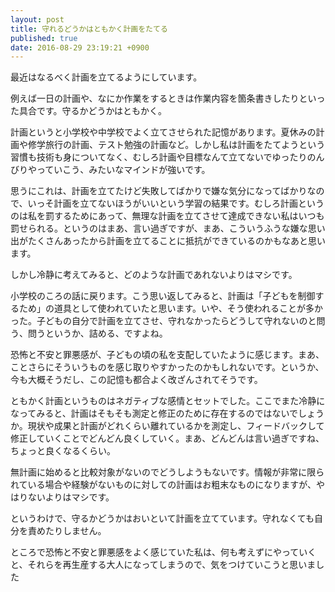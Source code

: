 ```yaml
---
layout: post
title: 守れるどうかはともかく計画をたてる
published: true
date: 2016-08-29 23:19:21 +0900
---
```

最近はなるべく計画を立てるようにしています。

例えば一日の計画や、なにか作業をするときは作業内容を箇条書きしたりといった具合です。守るかどうかはともかく。

計画というと小学校や中学校でよく立てさせられた記憶があります。夏休みの計画や修学旅行の計画、テスト勉強の計画など。しかし私は計画をたてようという習慣も技術も身についてなく、むしろ計画や目標なんて立てないでゆったりのんびりやっていこう、みたいなマインドが強いです。

思うにこれは、計画を立てたけど失敗してばかりで嫌な気分になってばかりなので、いっそ計画を立てないほうがいいという学習の結果です。むしろ計画というのは私を罰するためにあって、無理な計画を立てさせて達成できない私はいつも罰せられる。というのはまあ、言い過ぎですが、まあ、こういうふうな嫌な思い出がたくさんあったから計画を立てることに抵抗ができているのかもなあと思います。

しかし冷静に考えてみると、どのような計画であれないよりはマシです。

小学校のころの話に戻ります。こう思い返してみると、計画は「子どもを制御するため」の道具として使われていたと思います。いや、そう使われることが多かった。子どもの自分で計画を立てさせ、守れなかったらどうして守れないのと問う、問うというか、詰める、ですよね。

恐怖と不安と罪悪感が、子どもの頃の私を支配していたように感じます。まあ、ことさらにそういうものを感じ取りやすかったのかもしれないです。というか、今も大概そうだし、この記憶も都合よく改ざんされてそうです。

ともかく計画というものはネガティブな感情とセットでした。ここでまた冷静になってみると、計画はそもそも測定と修正のために存在するのではないでしょうか。現状や成果と計画がどれくらい離れているかを測定し、フィードバックして修正していくことでどんどん良くしていく。まあ、どんどんは言い過ぎですね、ちょっと良くなるくらい。

無計画に始めると比較対象がないのでどうしようもないです。情報が非常に限られている場合や経験がないものに対しての計画はお粗末なものになりますが、やはりないよりはマシです。

というわけで、守るかどうかはおいといて計画を立てています。守れなくても自分を責めたりしません。

ところで恐怖と不安と罪悪感をよく感じていた私は、何も考えずにやっていくと、それらを再生産する大人になってしまうので、気をつけていこうと思いました
